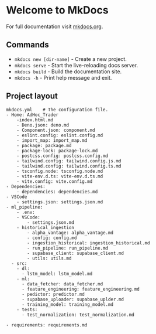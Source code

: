 # Welcome to MkDocs

For full documentation visit [mkdocs.org](https://www.mkdocs.org).

## Commands

* `mkdocs new [dir-name]` - Create a new project.
* `mkdocs serve` - Start the live-reloading docs server.
* `mkdocs build` - Build the documentation site.
* `mkdocs -h` - Print help message and exit.



## Project layout

    mkdocs.yml    # The configuration file.
    - Home: AdHoc_Trader
        -index.html.md
        - Deno.json: deno.md
        - Component.json: component.md
        - eslint.config: eslint.config.md
        - import_map: import_map.md
        - package: package.md
        - package-lock: package-lock.md
        - postcss.config: postcss.config.md
        - tailwind.config: tailwind.config.js.md
        - tailwind.config: tailwind.config.ts.md
        - tsconfig.node: tsconfig.node.md
        - vite-env.d.ts: vite-env.d.ts.md
        - vite.config: vite.config.md
    - Dependencies:
        - dependencies: dependencies.md
    - VSCode
        - settings.json: settings.json.md
    - ml_pipeline:
        - .env: 
        - VSCode: 
            - settings.json.md
        - historical_ingestion 
            - alpha_vantage: alpha_vantage.md
            - config: config.md
            - ingestion_historical: ingestion_historical.md
            - run_pipeline: run_pipeline.md
            - supabase_client: supabase_client.md
            - utils: utils.md
      - src: 
        - dl: 
          - lstm_model: lstm_model.md
        - ml: 
          - data_fetcher: data_fetcher.md
          - feature_engineering: feature_engineering.md
          - pedictor: predictor.md    
          - supabase_uploader: supabase_uplder.md
          - training_model: training_model.md
        - tests: 
          - test_normalization: test_normalization.md
        
    - requirements: requirements.md
     
            












